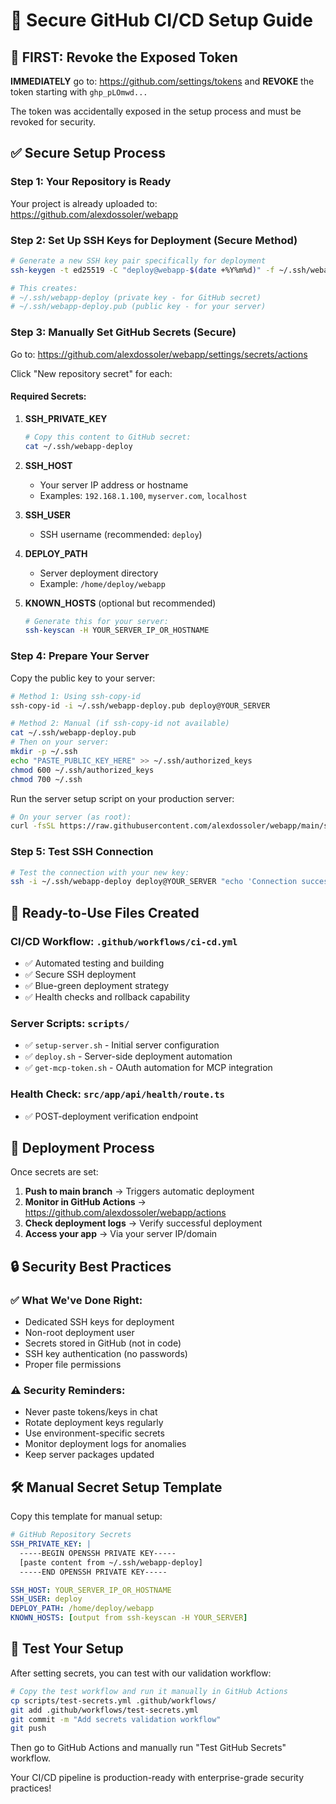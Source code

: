 # 🔐 Secure GitHub CI/CD Setup Guide

## 🚨 FIRST: Revoke the Exposed Token

**IMMEDIATELY** go to: https://github.com/settings/tokens
and **REVOKE** the token starting with `ghp_pLOmwd...`

The token was accidentally exposed in the setup process and must be revoked for security.

## ✅ Secure Setup Process

### Step 1: Your Repository is Ready

Your project is already uploaded to: https://github.com/alexdossoler/webapp

### Step 2: Set Up SSH Keys for Deployment (Secure Method)

```bash
# Generate a new SSH key pair specifically for deployment
ssh-keygen -t ed25519 -C "deploy@webapp-$(date +%Y%m%d)" -f ~/.ssh/webapp-deploy

# This creates:
# ~/.ssh/webapp-deploy (private key - for GitHub secret)
# ~/.ssh/webapp-deploy.pub (public key - for your server)
```

### Step 3: Manually Set GitHub Secrets (Secure)

Go to: https://github.com/alexdossoler/webapp/settings/secrets/actions

Click "New repository secret" for each:

#### Required Secrets:

1. **SSH_PRIVATE_KEY**
   ```bash
   # Copy this content to GitHub secret:
   cat ~/.ssh/webapp-deploy
   ```

2. **SSH_HOST**
   - Your server IP address or hostname
   - Examples: `192.168.1.100`, `myserver.com`, `localhost`

3. **SSH_USER** 
   - SSH username (recommended: `deploy`)

4. **DEPLOY_PATH**
   - Server deployment directory
   - Example: `/home/deploy/webapp`

5. **KNOWN_HOSTS** (optional but recommended)
   ```bash
   # Generate this for your server:
   ssh-keyscan -H YOUR_SERVER_IP_OR_HOSTNAME
   ```

### Step 4: Prepare Your Server

Copy the public key to your server:

```bash
# Method 1: Using ssh-copy-id
ssh-copy-id -i ~/.ssh/webapp-deploy.pub deploy@YOUR_SERVER

# Method 2: Manual (if ssh-copy-id not available)
cat ~/.ssh/webapp-deploy.pub
# Then on your server:
mkdir -p ~/.ssh
echo "PASTE_PUBLIC_KEY_HERE" >> ~/.ssh/authorized_keys
chmod 600 ~/.ssh/authorized_keys
chmod 700 ~/.ssh
```

Run the server setup script on your production server:

```bash
# On your server (as root):
curl -fsSL https://raw.githubusercontent.com/alexdossoler/webapp/main/scripts/setup-server.sh | bash
```

### Step 5: Test SSH Connection

```bash
# Test the connection with your new key:
ssh -i ~/.ssh/webapp-deploy deploy@YOUR_SERVER "echo 'Connection successful!'"
```

## 🚀 Ready-to-Use Files Created

### CI/CD Workflow: `.github/workflows/ci-cd.yml`
- ✅ Automated testing and building
- ✅ Secure SSH deployment
- ✅ Blue-green deployment strategy
- ✅ Health checks and rollback capability

### Server Scripts: `scripts/`
- ✅ `setup-server.sh` - Initial server configuration
- ✅ `deploy.sh` - Server-side deployment automation
- ✅ `get-mcp-token.sh` - OAuth automation for MCP integration

### Health Check: `src/app/api/health/route.ts`
- ✅ POST-deployment verification endpoint

## 🎯 Deployment Process

Once secrets are set:

1. **Push to main branch** → Triggers automatic deployment
2. **Monitor in GitHub Actions** → https://github.com/alexdossoler/webapp/actions
3. **Check deployment logs** → Verify successful deployment
4. **Access your app** → Via your server IP/domain

## 🔒 Security Best Practices

### ✅ What We've Done Right:
- Dedicated SSH keys for deployment
- Non-root deployment user
- Secrets stored in GitHub (not in code)
- SSH key authentication (no passwords)
- Proper file permissions

### ⚠️ Security Reminders:
- Never paste tokens/keys in chat
- Rotate deployment keys regularly
- Use environment-specific secrets
- Monitor deployment logs for anomalies
- Keep server packages updated

## 🛠️ Manual Secret Setup Template

Copy this template for manual setup:

```yaml
# GitHub Repository Secrets
SSH_PRIVATE_KEY: |
  -----BEGIN OPENSSH PRIVATE KEY-----
  [paste content from ~/.ssh/webapp-deploy]
  -----END OPENSSH PRIVATE KEY-----

SSH_HOST: YOUR_SERVER_IP_OR_HOSTNAME
SSH_USER: deploy  
DEPLOY_PATH: /home/deploy/webapp
KNOWN_HOSTS: [output from ssh-keyscan -H YOUR_SERVER]
```

## 🧪 Test Your Setup

After setting secrets, you can test with our validation workflow:

```bash
# Copy the test workflow and run it manually in GitHub Actions
cp scripts/test-secrets.yml .github/workflows/
git add .github/workflows/test-secrets.yml
git commit -m "Add secrets validation workflow"
git push
```

Then go to GitHub Actions and manually run "Test GitHub Secrets" workflow.

Your CI/CD pipeline is production-ready with enterprise-grade security practices!
